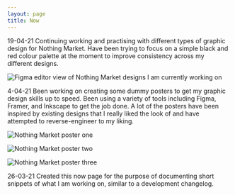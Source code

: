 ```yaml
---
layout: page
title: Now
---
```


19-04-21
Continuing working and practising with different types of graphic design for Nothing Market. Have been trying to focus on a simple black and red colour palette at the moment to improve consistency across my different designs.

![Figma editor view of Nothing Market designs I am currently working on](/media/nm-figma.jpg)

4-04-21
Been working on creating some dummy posters to get my graphic design skills up to speed. Been using a variety of tools including Figma, Framer, and Inkscape to get the job done. A lot of the posters have been inspired by existing designs that I really liked the look of and have attempted to reverse-engineer to my liking.

![Nothing Market poster one](/media/nm-test.png)

![Nothing Market poster two](/media/nm-test-2.png)

![Nothing Market poster three](/media/nm-test-3.png)

26-03-21
Created this now page for the purpose of documenting short snippets of what I am working on, similar to a development changelog.
